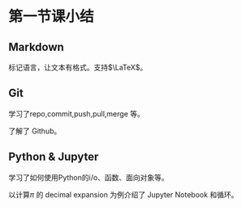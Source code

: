 # 第一节课小结
## Markdown
标记语言，让文本有格式。支持$\LaTeX$。
## Git
学习了repo,commit,push,pull,merge 等。

了解了 Github。
## Python & Jupyter
学习了如何使用Python的i/o、函数、面向对象等。

以计算$\pi$ 的 decimal expansion 为例介绍了 Jupyter Notebook 和循环。
